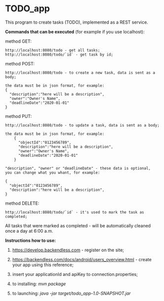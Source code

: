 # **TODO_app**

This program to create tasks (TODO), implemented as a REST service.

**Commands that can be executed** (for example if you use localhost):

method GET:

    http://localhost:8080/todo - get all tasks;
    http://localhost:8080/todo/`id` - get task by id;
    
method POST:

    http://localhost:8080/todo - to create a new task, data is sent as a body;
    
    the data must be in json format, for example:
    {
      "description":"here will be a description",
      "owner":"Owner's Name",
      "deadlineDate":"2020-01-01"
    }
    
method PUT:

    http://localhost:8080/todo - to update a task, data is sent as a body;
    
    the data must be in json format, for example:
        {
          "objectId":"0123456789",
          "description":"here will be a description",
          "owner":"Owner's Name",
          "deadlineDate":"2020-01-01"
        }
            
    "description", "owner" or "deadlineDate" - these data is optional, 
    you can change what you whant, for example:
    
    {
      "objectId":"0123456789",
      "description":"here will be a description",
    }
    
method DELETE:

    http://localhost:8080/todo/`id` - it's used to mark the task as completed;
    
    
All tasks that were marked as completed - will be automatically cleaned once a day at 6:00 a.m.

**Instructions how to use:**

   1. https://develop.backendless.com - register on the site;
   2. https://backendless.com/docs/android/users_overview.html -
        create your app using this reference;
   3. insert your applicationId and apiKey to connection.properties;
   
   4. to installing: _mvn package_
      
   5. to launching: _java -jar target/todo_app-1.0-SNAPSHOT.jar_
